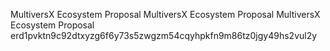 MultiversX Ecosystem Proposal
MultiversX Ecosystem Proposal
MultiversX Ecosystem Proposal
erd1pvktn9c92dtxyzg6f6y73s5zwgzm54cqyhpkfn9m86tz0jgy49hs2vul2y